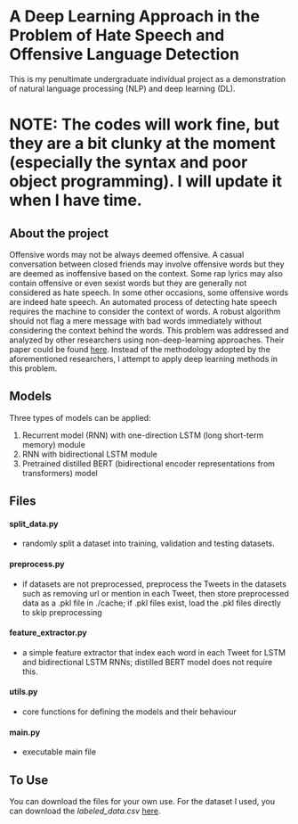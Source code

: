# A Deep Learning Approach in the Problem of Hate Speech and Offensive Language Detection 
This is my penultimate undergraduate individual project as a demonstration of natural language processing (NLP) and deep learning (DL).

# NOTE: The codes will work fine, but they are a bit clunky at the moment (especially the syntax and poor object programming). I will update it when I have time.

## About the project
Offensive words may not be always deemed offensive. A casual conversation between closed friends may involve offensive words but they are deemed as inoffensive based on the context. Some rap lyrics may also contain offensive or even sexist words but they are generally not considered as hate speech. In some other occasions, some offensive words are indeed hate speech. An automated process of detecting hate speech requires the machine to consider the context of words. A robust algorithm should not flag a mere message with bad words immediately without considering the context behind the words. This problem was addressed and analyzed by other researchers using non-deep-learning approaches. Their paper could be found [here](https://arxiv.org/abs/1703.04009). Instead of the methodology adopted by the aforementioned researchers, I attempt to apply deep learning methods in this problem.

## Models
Three types of models can be applied:
1. Recurrent model (RNN) with one-direction LSTM (long short-term memory) module
2. RNN with bidirectional LSTM module
3. Pretrained distilled BERT (bidirectional encoder representations from transformers) model

## Files
#### split_data.py
  - randomly split a dataset into training, validation and testing datasets.
#### preprocess.py
  - if datasets are not preprocessed, preprocess the Tweets in the datasets such as removing url or mention in each Tweet, then store preprocessed data as a .pkl file in ./cache; if .pkl files exist, load the .pkl files directly to skip preprocessing
#### feature_extractor.py
  - a simple feature extractor that index each word in each Tweet for LSTM and bidirectional LSTM RNNs; distilled BERT model does not require this.
#### utils.py
  - core functions for defining the models and their behaviour
#### main.py
  - executable main file
  
## To Use
You can download the files for your own use. For the dataset I used, you can download the *labeled_data.csv* [here](https://github.com/t-davidson/hate-speech-and-offensive-language/tree/master/data).
